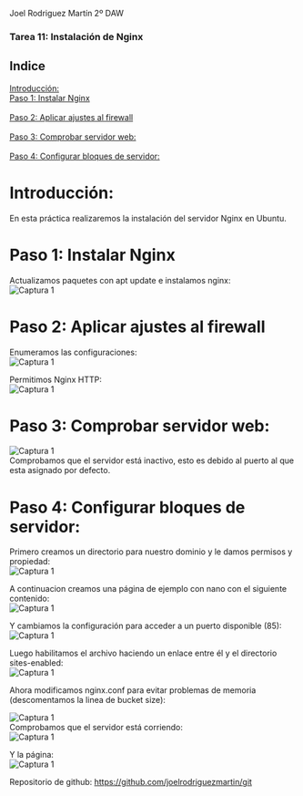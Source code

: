 Joel Rodriguez Martín
2º DAW

### Tarea 11: Instalación de Nginx

## Indice
[Introducción:](#introduccion)       	
[Paso 1: Instalar Nginx](#paso1)<br/>       		
[Paso 2: Aplicar ajustes al firewall](#paso2)     <br/>      	
[Paso 3: Comprobar servidor web:](#paso3)    <br/>       	
[Paso 4: Configurar bloques de servidor:](#paso4)  <br/>         	

# Introducción:<a name="introduccion"></a>
En esta práctica realizaremos la instalación del servidor Nginx en Ubuntu.

# Paso 1: Instalar Nginx<a name="paso1"></a>
Actualizamos paquetes con apt update e instalamos nginx:   
![Captura 1](https://github.com/joelrodriguezmartin/git/blob/main/imgsT11/captura1.png)<br/>

# Paso 2: Aplicar ajustes al firewall<a name="paso2"></a>
Enumeramos las configuraciones:  
![Captura 1](https://github.com/joelrodriguezmartin/git/blob/main/imgsT11/captura2.png)<br/>













Permitimos Nginx HTTP:  
![Captura 1](https://github.com/joelrodriguezmartin/git/blob/main/imgsT11/captura3.png)<br/>














# Paso 3: Comprobar servidor web:<a name="paso3"></a>
![Captura 1](https://github.com/joelrodriguezmartin/git/blob/main/imgsT11/captura4.png)<br/>
Comprobamos que el servidor está inactivo, esto es debido al puerto al que esta asignado por defecto.  
# Paso 4: Configurar bloques de servidor:<a name="paso4"></a>
Primero creamos un directorio para nuestro dominio y le damos permisos y propiedad:  
![Captura 1](https://github.com/joelrodriguezmartin/git/blob/main/imgsT11/captura5.png)<br/>









A continuacion creamos una página de ejemplo con nano con el siguiente contenido:  
![Captura 1](https://github.com/joelrodriguezmartin/git/blob/main/imgsT11/captura6.png)<br/>

Y cambiamos la configuración para acceder a un puerto disponible (85):  
![Captura 1](https://github.com/joelrodriguezmartin/git/blob/main/imgsT11/captura7.png)<br/>

Luego habilitamos el archivo haciendo un enlace entre él y el directorio sites-enabled:  
![Captura 1](https://github.com/joelrodriguezmartin/git/blob/main/imgsT11/captura8.png)<br/>

Ahora modificamos nginx.conf para evitar problemas de memoria (descomentamos la linea de bucket size):  

![Captura 1](https://github.com/joelrodriguezmartin/git/blob/main/imgsT11/captura9.png)<br/>
Comprobamos que el servidor está corriendo:  
![Captura 1](https://github.com/joelrodriguezmartin/git/blob/main/imgsT11/captura10.png)<br/>

Y la página:  
![Captura 1](https://github.com/joelrodriguezmartin/git/blob/main/imgsT11/captura11.png)<br/>

Repositorio de github: https://github.com/joelrodriguezmartin/git

